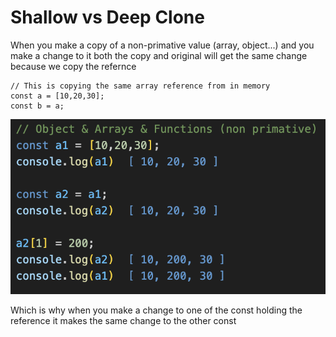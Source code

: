 # Shallow vs Deep Clone #

When you make a copy of a non-primative value (array, object...) and you make a change to it both the copy and original will get the same change because we copy the refernce

```
// This is copying the same array reference from in memory
const a = [10,20,30];
const b = a;
```


![alt](/assets//non-primative.png)

Which is why when you make a change to one of the const holding the reference it makes the same change to the other
const